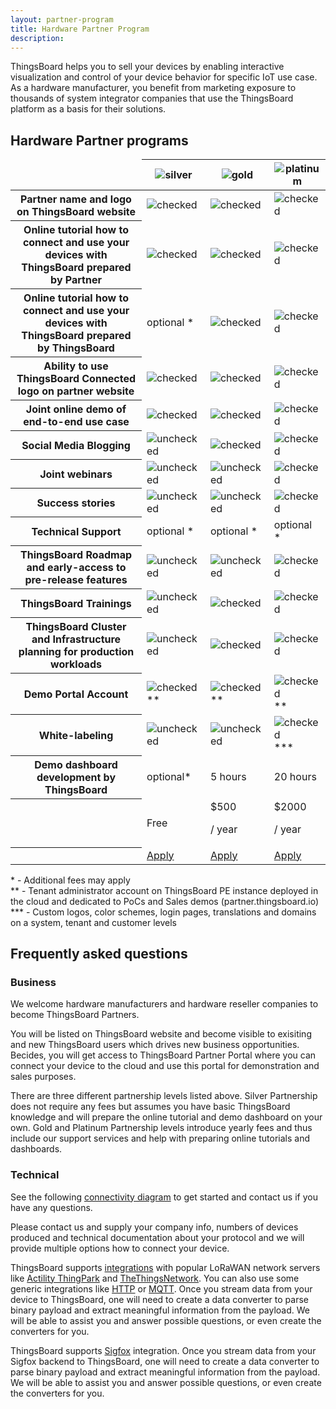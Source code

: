 ```yaml
---
layout: partner-program
title: Hardware Partner Program
description:
---
```


<div id="background">
  <div class="main"></div>
</div>

<div id="partner-intro">
  <p>
    ThingsBoard helps you to sell your devices by enabling interactive visualization and control of your device behavior for specific IoT use case. As a hardware manufacturer, you benefit from marketing exposure to thousands of system integrator companies that use the ThingsBoard platform as a basis for their solutions.
  </p>
</div>

<section id="partners-matrix">
	<h2>Hardware Partner programs</h2>
	<main>
    <div id="backg-partners-matrix">
      <div class="silver"><div class="coln"><div class="head"></div></div></div>
      <div class="gold"><div class="coln"><div class="head"></div></div></div>
      <div class="platinum"><div class="coln"><div class="head"></div></div></div>
    </div>
    <table>
      <thead>
        <tr>
          <td></td>
          <th><img src="/images/partners/silver-partner.svg" alt="silver"></th>
          <th><img src="/images/partners/gold-partner.svg" alt="gold"></th>
          <th><img src="/images/partners/platinum-partner.svg" alt="platinum"></th>
        </tr>
      </thead>
      <tbody>
        <tr>
          <th>Partner name and logo on ThingsBoard website</th>
          <td><img src="/images/pe/checked.svg" alt="checked"></td>
          <td><img src="/images/pe/checked.svg" alt="checked"></td>
          <td><img src="/images/pe/checked.svg" alt="checked"></td>
        </tr>
        <tr>
          <th>Online tutorial how to connect and use your devices with ThingsBoard prepared by Partner</th>
          <td><img src="/images/pe/checked.svg" alt="checked"></td>
          <td><img src="/images/pe/checked.svg" alt="checked"></td>
          <td><img src="/images/pe/checked.svg" alt="checked"></td>
        </tr>
        <tr>
          <th>Online tutorial how to connect and use your devices with ThingsBoard prepared by ThingsBoard</th>
          <td>optional *</td>
          <td><img src="/images/pe/checked.svg" alt="checked"></td>
          <td><img src="/images/pe/checked.svg" alt="checked"></td>
        </tr>
        <tr>
          <th>Ability to use ThingsBoard Connected logo on partner website</th>
          <td><img src="/images/pe/checked.svg" alt="checked"></td>
          <td><img src="/images/pe/checked.svg" alt="checked"></td>
          <td><img src="/images/pe/checked.svg" alt="checked"></td>
        </tr>
        <tr>
          <th>Joint online demo of end-to-end use case</th>
          <td><img src="/images/pe/checked.svg" alt="checked"></td>
          <td><img src="/images/pe/checked.svg" alt="checked"></td>
          <td><img src="/images/pe/checked.svg" alt="checked"></td>
        </tr>
        <tr>
          <th>Social Media Blogging</th>
          <td><img src="/images/pe/unchecked.svg" alt="unchecked"></td>
          <td><img src="/images/pe/checked.svg" alt="checked"></td>
          <td><img src="/images/pe/checked.svg" alt="checked"></td>
        </tr>
        <tr>
          <th>Joint webinars</th>
          <td><img src="/images/pe/unchecked.svg" alt="unchecked"></td>
          <td><img src="/images/pe/unchecked.svg" alt="unchecked"></td>
          <td><img src="/images/pe/checked.svg" alt="checked"></td>
        </tr>
        <tr>
          <th>Success stories</th>
          <td><img src="/images/pe/unchecked.svg" alt="unchecked"></td>
          <td><img src="/images/pe/unchecked.svg" alt="unchecked"></td>
          <td><img src="/images/pe/checked.svg" alt="checked"></td>
        </tr>
        <tr>
          <th>Technical Support</th>
          <td>optional *</td>
          <td>optional *</td>
          <td>optional *</td>
        </tr>
        <tr>
          <th>ThingsBoard Roadmap and early-access to pre-release features</th>
          <td><img src="/images/pe/unchecked.svg" alt="unchecked"></td>
          <td><img src="/images/pe/checked.svg" alt="unchecked"></td>
          <td><img src="/images/pe/checked.svg" alt="checked"></td>
        </tr>      
        <tr>
          <th>ThingsBoard Trainings</th>
          <td><img src="/images/pe/unchecked.svg" alt="unchecked"></td>
          <td><img src="/images/pe/checked.svg" alt="checked"></td>
          <td><img src="/images/pe/checked.svg" alt="checked"></td>
        </tr>    
        <tr>
          <th>ThingsBoard Cluster and Infrastructure planning for production workloads</th>
          <td><img src="/images/pe/unchecked.svg" alt="unchecked"></td>
          <td><img src="/images/pe/checked.svg" alt="checked"></td>
          <td><img src="/images/pe/checked.svg" alt="checked"></td>
        </tr>
        <tr>
          <th>Demo Portal Account</th>
          <td><img src="/images/pe/checked.svg" alt="checked">**</td>
          <td><img src="/images/pe/checked.svg" alt="checked">**</td>
          <td><img src="/images/pe/checked.svg" alt="checked">**</td>
        </tr>
        <tr>
          <th>White-labeling</th>
          <td><img src="/images/pe/unchecked.svg" alt="unchecked"></td>
          <td><img src="/images/pe/unchecked.svg" alt="unchecked"></td>
          <td><img src="/images/pe/checked.svg" alt="checked">***</td>
        </tr>
        <tr>
          <th>Demo dashboard development by ThingsBoard</th>
          <td>optional*</td>
          <td>5 hours</td>
          <td>20 hours</td>
        </tr>
        <tr class="table-price">
          <th></th>
          <td>Free</td>
          <td>$500 <p class="period">/ year</p></td>
          <td>$2000 <p class="period">/ year</p></td>
        </tr>
        <tr>
          <th> </th>
          <td><a href="/partners/hardware/apply/?program=silver" class="button">Apply</a></td>
          <td><a href="/partners/hardware/apply/?program=gold" class="button">Apply</a></td>
          <td><a href="/partners/hardware/apply/?program=platinum" class="button">Apply</a></td>
        </tr>
      </tbody>
    </table>
	</main>
  <p class="table-description">
    * - Additional fees may apply
    <br>** - Tenant administrator account on ThingsBoard PE instance deployed in the cloud and dedicated to PoCs and Sales demos (partner.thingsboard.io)
    <br>*** - Custom logos, color schemes, login pages, translations and domains on a system, tenant and customer levels
  </p>
</section>

<div class="container faq-content">
  <h2 id="faq" class="text-center">Frequently asked questions</h2>
  <div id="FAQ" class="pi-accordion">
    <h3>Business</h3>
    <div class="item" data-tag="h4" data-title="Who is eligible to become a Hardware Partner?">
      <div class="container">
        <p>
          We welcome hardware manufacturers and hardware reseller companies to become ThingsBoard Partners. 
        </p>
      </div>
    </div>
    <div class="item" data-tag="h4" data-title="Why should I become a Hardware Partner?">
      <div class="container">
        <p>
          You will be listed on ThingsBoard website and become visible to exisiting and new ThingsBoard users which drives new business opportunities. Becides, you will get access to ThingsBoard Partner Portal where you can connect your device to the cloud and use this portal for demonstration and sales purposes.
        </p>
      </div>
    </div>
    <div class="item" data-tag="h4" data-title="Are there fees to becoming a Hardware Partner?">
      <div class="container">
        <p>
          There are three different partnership levels listed above. Silver Partnership does not require any fees but assumes you have basic ThingsBoard knowledge and will prepare the online tutorial and demo dashboard on your own. Gold and Platinum Partnership levels introduce yearly fees and thus include our support services and help with preparing online tutorials and dashboards.
        </p>
      </div>
    </div>
    <h3>Technical</h3>
    <div class="item" data-tag="h4" data-title="How can I enable free trial?">
      <div class="container">
        <p>
          See the following <a href="/docs/getting-started-guides/connectivity/" target="blank">connectivity diagram</a> to get started and contact us if you have any questions.
        </p>
      </div>
    </div>
    <div class="item" data-tag="h4" data-title="What if my device uses custom TCP or UDP based protocol instead of HTTP or MQTT?">
      <div class="container">
        <p>
          Please contact us and supply your company info, numbers of devices produced and technical documentation about your protocol and we will provide multiple options how to connect your device.
        </p>
      </div>
    </div>
    <div class="item" data-tag="h4" data-title="How to connect my LoRaWAN device?">
      <div class="container">
        <p>
          ThingsBoard supports <a href="/docs/user-guide/integrations/" target="blank">integrations</a> with popular LoRaWAN network servers like <a href="/docs/user-guide/integrations/thingpark/" target="blank">Actility ThingPark</a> and <a href="/docs/user-guide/integrations/ttn/" target="blank">TheThingsNetwork</a>.
          You can also use some generic integrations like <a href="/docs/user-guide/integrations/http/" target="blank">HTTP</a> or <a href="/docs/user-guide/integrations/mqtt/" target="blank">MQTT</a>.
          Once you stream data from your device to ThingsBoard, one will need to create a data converter to parse binary payload and extract meaningful information from the payload.
          We will be able to assist you and answer possible questions, or even create the converters for you.
        </p>
      </div>
    </div>
    <div class="item" data-tag="h4" data-title="How to connect my Sigfox device?">
      <div class="container">
        <p>
          ThingsBoard supports <a href="/docs/user-guide/integrations/sigfox/" target="blank">Sigfox</a> integration. Once you stream data from your Sigfox backend to ThingsBoard, one will need to create a data converter to parse binary payload and extract meaningful information from the payload. We will be able to assist you and answer possible questions, or even create the converters for you.
        </p>
      </div>
    </div>
  </div>
</div>

